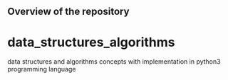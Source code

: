 ## Overview of the repository
# data_structures_algorithms
data structures and algorithms concepts with implementation in python3 programming language
